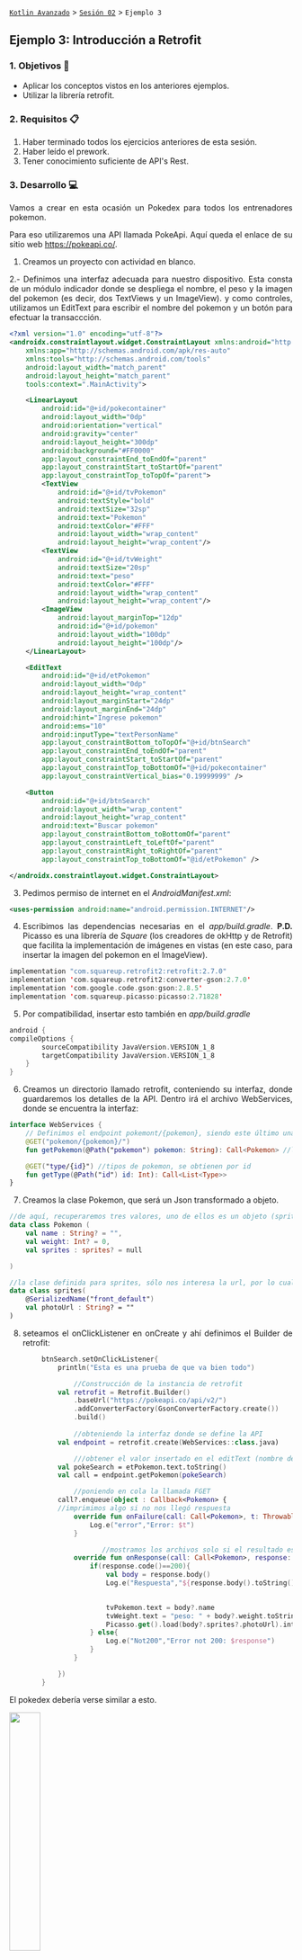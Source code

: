 [`Kotlin Avanzado`](../../Readme.md) > [`Sesión 02`](../Readme.md) > `Ejemplo 3`

## Ejemplo 3: Introducción a Retrofit

<div style="text-align: justify;">




### 1. Objetivos :dart:

- Aplicar los conceptos vistos en los anteriores ejemplos.
- Utilizar la librería retrofit.

### 2. Requisitos :clipboard:

1. Haber terminado todos los ejercicios anteriores de esta sesión.
2. Haber leído el prework.
3. Tener conocimiento suficiente de API's Rest.

### 3. Desarrollo :computer:

Vamos a crear en esta ocasión un Pokedex para todos los entrenadores pokemon.

Para eso utilizaremos una API llamada PokeApi. Aquí queda el enlace de su sitio web https://pokeapi.co/.


1. Creamos un proyecto con actividad en blanco.

2.- Definimos una interfaz adecuada para nuestro dispositivo. Esta consta de un módulo indicador donde se despliega el nombre, el peso y la imagen del pokemon (es decir, dos TextViews y un ImageView). y como controles, utilizamos un EditText para escribir el nombre del pokemon y un botón para efectuar la transaccción.

```xml
<?xml version="1.0" encoding="utf-8"?>
<androidx.constraintlayout.widget.ConstraintLayout xmlns:android="http://schemas.android.com/apk/res/android"
    xmlns:app="http://schemas.android.com/apk/res-auto"
    xmlns:tools="http://schemas.android.com/tools"
    android:layout_width="match_parent"
    android:layout_height="match_parent"
    tools:context=".MainActivity">

    <LinearLayout
        android:id="@+id/pokecontainer"
        android:layout_width="0dp"
        android:orientation="vertical"
        android:gravity="center"
        android:layout_height="300dp"
        android:background="#FF0000"
        app:layout_constraintEnd_toEndOf="parent"
        app:layout_constraintStart_toStartOf="parent"
        app:layout_constraintTop_toTopOf="parent">
        <TextView
            android:id="@+id/tvPokemon"
            android:textStyle="bold"
            android:textSize="32sp"
            android:text="Pokemon"
            android:textColor="#FFF"
            android:layout_width="wrap_content"
            android:layout_height="wrap_content"/>
        <TextView
            android:id="@+id/tvWeight"
            android:textSize="20sp"
            android:text="peso"
            android:textColor="#FFF"
            android:layout_width="wrap_content"
            android:layout_height="wrap_content"/>
        <ImageView
            android:layout_marginTop="12dp"
            android:id="@+id/pokemon"
            android:layout_width="100dp"
            android:layout_height="100dp"/>
    </LinearLayout>

    <EditText
        android:id="@+id/etPokemon"
        android:layout_width="0dp"
        android:layout_height="wrap_content"
        android:layout_marginStart="24dp"
        android:layout_marginEnd="24dp"
        android:hint="Ingrese pokemon"
        android:ems="10"
        android:inputType="textPersonName"
        app:layout_constraintBottom_toTopOf="@+id/btnSearch"
        app:layout_constraintEnd_toEndOf="parent"
        app:layout_constraintStart_toStartOf="parent"
        app:layout_constraintTop_toBottomOf="@+id/pokecontainer"
        app:layout_constraintVertical_bias="0.19999999" />

    <Button
        android:id="@+id/btnSearch"
        android:layout_width="wrap_content"
        android:layout_height="wrap_content"
        android:text="Buscar pokemon"
        app:layout_constraintBottom_toBottomOf="parent"
        app:layout_constraintLeft_toLeftOf="parent"
        app:layout_constraintRight_toRightOf="parent"
        app:layout_constraintTop_toBottomOf="@id/etPokemon" />

</androidx.constraintlayout.widget.ConstraintLayout>
```

3. Pedimos permiso de internet en el *AndroidManifest.xml*:

```xml
<uses-permission android:name="android.permission.INTERNET"/>
```

4. Escribimos las dependencias necesarias en el *app/build.gradle*. **P.D.** Picasso es una librería de *Square* (los creadores de okHttp y de Retrofit) que facilita la implementación de imágenes en vistas (en este caso, para insertar la imagen del pokemon en el ImageView).

```kotlin
implementation "com.squareup.retrofit2:retrofit:2.7.0"
implementation 'com.squareup.retrofit2:converter-gson:2.7.0'
implementation 'com.google.code.gson:gson:2.8.5'
implementation 'com.squareup.picasso:picasso:2.71828'
```

5. Por compatibilidad, insertar esto también en *app/build.gradle*

```kotlin
android {
compileOptions {
        sourceCompatibility JavaVersion.VERSION_1_8
        targetCompatibility JavaVersion.VERSION_1_8
    }
}
```

6. Creamos un directorio llamado retrofit, conteniendo su interfaz, donde guardaremos los detalles de la API. Dentro irá el archivo WebServices, donde se encuentra la interfaz: 

```kotlin
interface WebServices {
    // Definimos el endpoint pokemont/{pokemon}, siendo este último una variable a ingresar por el usuario (en este caso, desde el edit text)
    @GET("pokemon/{pokemon}/")
    fun getPokemon(@Path("pokemon") pokemon: String): Call<Pokemon> //la clase Pokemon dentro de Call indica que el json de respuesta va a   ser transformado es un objeto de esa clase.                             

    @GET("type/{id}") //tipos de pokemon, se obtienen por id 
    fun getType(@Path("id") id: Int): Call<List<Type>>
}

```

7. Creamos la clase Pokemon, que será un Json transformado a objeto.

```kotlin
//de aquí, recuperaremos tres valores, uno de ellos es un objeto (sprites), por lo tanto, se tiene qué definir otra clase para él
data class Pokemon (
    val name : String? = "",
    val weight: Int? = 0,
    val sprites : sprites? = null

)

//la clase definida para sprites, sólo nos interesa la url, por lo cual ignoramos su(s) otro(s) parámetro(s).
data class sprites(
    @SerializedName("front_default")
    val photoUrl : String? = ""
)
```

8. seteamos el onClickListener en onCreate y ahí definimos el Builder de retrofit:

```kotlin 
        btnSearch.setOnClickListener{
            println("Esta es una prueba de que va bien todo")

                //Construcción de la instancia de retrofit
            val retrofit = Retrofit.Builder()
                .baseUrl("https://pokeapi.co/api/v2/")
                .addConverterFactory(GsonConverterFactory.create())
                .build()
                
                //obteniendo la interfaz donde se define la API
            val endpoint = retrofit.create(WebServices::class.java)

                ///obtener el valor insertado en el editText (nombre del pokemon), y enviarla al endpoint
            val pokeSearch = etPokemon.text.toString()
            val call = endpoint.getPokemon(pokeSearch)

                //poniendo en cola la llamada FGET
            call?.enqueue(object : Callback<Pokemon> {
            //imprimimos algo si no nos llegó respuesta
                override fun onFailure(call: Call<Pokemon>, t: Throwable) {
                    Log.e("error","Error: $t")
                }

                       //mostramos los archivos solo si el resultado es 200 
                override fun onResponse(call: Call<Pokemon>, response: Response<Pokemon>) {
                    if(response.code()==200){
                        val body = response.body()
                        Log.e("Respuesta","${response.body().toString()}")

                              
                        tvPokemon.text = body?.name
                        tvWeight.text = "peso: " + body?.weight.toString()
                        Picasso.get().load(body?.sprites?.photoUrl).into(pokemon); //esto es lobrd
                    } else{
                        Log.e("Not200","Error not 200: $response")
                    }
                }

            })
        }
```

El pokedex debería verse similar a esto.

<img src="images/01.png" width="33%">

[`Anterior`](../Reto-02) | [`Siguiente`](../Reto-03)      

</div>

